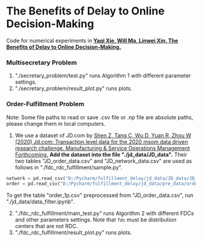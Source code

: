 # The Benefits of Delay to Online Decision-Making

Code for numerical experiments in [**Yaqi Xie, Will Ma, Linwei Xin. The Benefits of Delay to Online Decision-Making.**](https://papers.ssrn.com/sol3/papers.cfm?abstract_id=4248326)

### Multisecretary Problem

1. "./secretary_problem/test.py" runs Algorithm 1 with different parameter settings.
2. "./secretary_problem/result_plot.py" runs plots.

### Order-Fulfillment Problem

Note: Some file paths to read or save .csv file or .np file are absolute paths, please change them in local computers.

1. We use a dataset of JD.com by [Shen Z, Tang C, Wu D, Yuan R, Zhou W (2020) Jd.com: Transaction level data for the 2020 msom data driven research challenge. Manufacturing & Service Operations Management Forthcoming.](https://pubsonline.informs.org/doi/abs/10.1287/msom.2020.0900) **Add the dataset into the file "./jd_data/JD_data".** Their two tables "JD_order_data.csv" and "JD_network_data.csv" are used as follows in "./fdc_rdc_fulfillment/sample.py".

```python
network = pd.read_csv("D:/Pycharm/fulfillment_delay/jd_data/JD_data/JD_network_data.csv")
order = pd.read_csv("D:/Pycharm/fulfillment_delay/jd_data/pre_data/order_1p.csv")
```

To get the table "order_1p.csv" preprocessed from "JD_order_data.csv", run "./jd_data/data_filter.ipynb".

2. "./fdc_rdc_fulfillment/main_test.py" runs Algorithm 2 with different FDCs and other parameters settings. Note that `fdc` must be distribution centers that are not RDC.
3. "./fdc_rdc_fulfillment/result_plot.py" runs plots.
